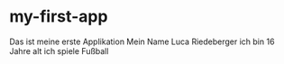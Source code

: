 # my-first-app
Das ist meine erste Applikation 
Mein Name Luca Riedeberger 
ich bin 16 Jahre alt 
ich spiele Fußball
